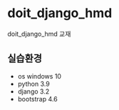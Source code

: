 # doit_django_hmd
doit_django_hmd 교재

## 실습환경
- os windows 10
- python 3.9
- django 3.2
- bootstrap 4.6
